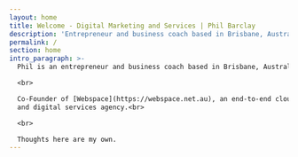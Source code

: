 ```yaml
---
layout: home
title: Welcome - Digital Marketing and Services | Phil Barclay
description: 'Entrepreneur and business coach based in Brisbane, Australia.'
permalink: /
section: home
intro_paragraph: >-
  Phil is an entrepreneur and business coach based in Brisbane, Australia.<br>

  <br>

  Co-Founder of [Webspace](https://webspace.net.au), an end-to-end cloud, web
  and digital services agency.<br>

  <br>

  Thoughts here are my own.
---
```


